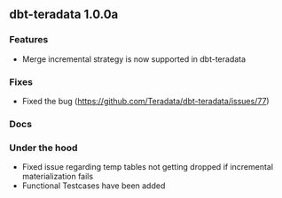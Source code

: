 ## dbt-teradata 1.0.0a

### Features
* Merge incremental strategy is now supported in dbt-teradata

### Fixes
* Fixed the bug (https://github.com/Teradata/dbt-teradata/issues/77)
### Docs

### Under the hood
* Fixed issue regarding temp tables not getting dropped if incremental materialization fails
* Functional Testcases have been added